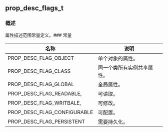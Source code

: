 ## prop\_desc\_flags\_t
### 概述
属性描述范围常量定义。### 常量
<p id="prop_desc_flags_t_consts">

| 名称 | 说明 | 
| -------- | ------- | 
| PROP\_DESC\_FLAG\_OBJECT | 单个对象的属性。 |
| PROP\_DESC\_FLAG\_CLASS | 同一个类所有实例共享属性。 |
| PROP\_DESC\_FLAG\_GLOBAL | 全局属性。 |
| PROP\_DESC\_FLAG\_READABLE, | 可读取。 |
| PROP\_DESC\_FLAG\_WRITBALE, | 可修改。 |
| PROP\_DESC\_FLAG\_CONFIGURABLE | 可配置。 |
| PROP\_DESC\_FLAG\_PERSISTENT | 需要持久化。 |
